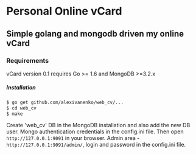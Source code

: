 # Personal Online vCard

## Simple golang and mongodb driven my online vCard

### Requirements

vCard version 0.1 requires Go >= 1.6 and MongoDB >=3.2.x

##### Installation

```sh
$ go get github.com/alexivanenko/web_cv/...
$ cd web_cv
$ make
```

Create 'web_cv' DB in the MongoDB installation and also add the new DB user.
Mongo authentication credentials in the config.ini file.
Then open `http://127.0.0.1:9091` in your browser.
Admin area - `http://127.0.0.1:9091/admin/`, login and password in the config.ini file.
